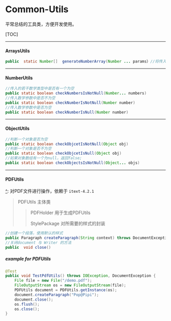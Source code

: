 # Common-Utils

平常总结的工具类，方便开发使用。

[TOC]

------

#### ArraysUtils

[^]: 此类用于对数组的操作	"Array"

```java
public  static Number[]  generateNumberArray(Number ... params）//将传入参数转化为一个数学数组           
```

------

#### NumberUtils

[^]: 此类用于对基本类型或者装箱类型的操作	"Number"

```java
//传入的若干数学类型中是否有一个为空
public static boolean checkNumbersIsNotNull(Number... numbers)
//传入数学参数中是否不为空    
public static boolean checkNumberIsNotNull(Number number)
//传入数学参数中是否为空
public static boolean checkNumberIsNull(Number number)
```



------

#### ObjectUtils

[^]: 此类用于对Object类型的相关的基本操作	"Object"

```java
//判断一个对象是否为空
public static boolean checkObjcetIsNotNull(Object obj)
//判断一个对象是否不为空
public static boolean checkObjcetIsNull(Object obj)
//如果对象数组有一个为null，返回false;
public static boolean checkObjectsIsNotNull(Object... objs)    
```



----

#### PDFUtils

[^]: 对PDF文件进行操作，依赖于 `itext-4.2.1 `



> PDFUtils	主体类
>
> > PDFHolder 	用于生成PDFUtils
> >
> > StylePackage	对所需要的样式的封装



```java
//创建一个段落，使用默认的样式
public Paragraph createParagraph(String context) throws DocumentException
//关闭document 与 Writer 的方法
public  void close()
```



##### example for PDFUtils

```java
@Test
public void TestPdfUtils() throws IOException, DocumentException {
    File file = new File("/demo.pdf");
    FileOutputStream os = new FileOutputStream(file);
    PDFUtils document = PDFUtils.getInstance(os);
    document.createParagraph("Pop@Pipi");
    document.close();
    os.flush();
    os.close();
}
```





